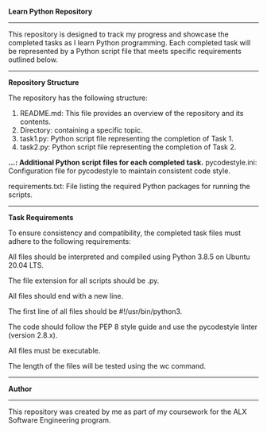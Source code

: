 **Learn Python Repository**
***
This repository is designed to track my progress and showcase the completed tasks as I learn Python programming. Each completed task will be represented by a Python script file that meets specific requirements outlined below.

***
**Repository Structure**

The repository has the following structure:

1. README.md: This file provides an overview of the repository and its contents.
2. Directory: containing a specific topic. 
3. task1.py: Python script file representing the completion of Task 1.
4. task2.py: Python script file representing the completion of Task 2.

**...: Additional Python script files for each completed task.**
pycodestyle.ini: Configuration file for pycodestyle to maintain consistent code style.

requirements.txt: File listing the required Python packages for running the scripts.

***

**Task Requirements**

To ensure consistency and compatibility, the completed task files must adhere to the following requirements:

All files should be interpreted and compiled using Python 3.8.5 on Ubuntu 20.04 LTS.

The file extension for all scripts should be .py.

All files should end with a new line.

The first line of all files should be #!/usr/bin/python3.

The code should follow the PEP 8 style guide and use the pycodestyle linter (version 2.8.x).

All files must be executable.

The length of the files will be tested using the wc command.
***
**Author**
***
This repository was created by me as part of my coursework for the ALX Software Engineering program.
